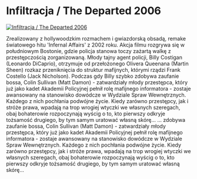 Infiltracja / The Departed 2006 
=============
[![Infiltracja / The Departed 2006 ](http://vidos.pl/images/player.gif)](http://vidos.pl/infiltracja-the-departed-2006)

 Zrealizowany z hollywoodzkim rozmachem i gwiazdorską obsadą, remake światowego hitu 'Infernal Affairs' z 2002 roku. Akcja filmu rozgrywa się w południowym Bostonie, gdzie policja stanowa toczy zażartą walkę z przestępczością zorganizowaną. Młody tajny agent policji, Billy Costigan (Leonardo DiCaprio), otrzymuje od przełożonego Olivera Queenana (Martin Sheen) rozkaz przeniknięcia do struktur mafijnych, którymi rządzi Frank Costello (Jack Nicholson). Podczas gdy Billy szybko zdobywa zaufanie bossa, Colin Sullivan (Matt Damon) - zatwardziały młody przestępca, który już jako kadet Akademii Policyjnej pełnił rolę mafijnego informatora - zostaje awansowany na stanowisko dowódcze w Wydziale Spraw Wewnętrznych. Każdego z nich pochłania podwójne życie. Kiedy zarówno przestępcy, jak i stróże prawa, wpadają na trop wrogiej wtyczki we własnych szeregach, obaj bohaterowie rozpoczynają wyścig o to, kto pierwszy odkryje tożsamość drugiego, by tym samym uratować własną skórę...  ... zdobywa zaufanie bossa, Colin Sullivan (Matt Damon) - zatwardziały młody przestępca, który już jako kadet Akademii Policyjnej pełnił rolę mafijnego informatora - zostaje awansowany na stanowisko dowódcze w Wydziale Spraw Wewnętrznych. Każdego z nich pochłania podwójne życie. Kiedy zarówno przestępcy, jak i stróże prawa, wpadają na trop wrogiej wtyczki we własnych szeregach, obaj bohaterowie rozpoczynają wyścig o to, kto pierwszy odkryje tożsamość drugiego, by tym samym uratować własną skórę...
